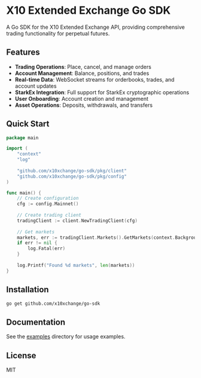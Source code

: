 # X10 Extended Exchange Go SDK

A Go SDK for the X10 Extended Exchange API, providing comprehensive trading functionality for perpetual futures.

## Features

- **Trading Operations**: Place, cancel, and manage orders
- **Account Management**: Balance, positions, and trades
- **Real-time Data**: WebSocket streams for orderbooks, trades, and account updates
- **StarkEx Integration**: Full support for StarkEx cryptographic operations
- **User Onboarding**: Account creation and management
- **Asset Operations**: Deposits, withdrawals, and transfers

## Quick Start

```go
package main

import (
    "context"
    "log"
    
    "github.com/x10xchange/go-sdk/pkg/client"
    "github.com/x10xchange/go-sdk/pkg/config"
)

func main() {
    // Create configuration
    cfg := config.Mainnet()
    
    // Create trading client
    tradingClient := client.NewTradingClient(cfg)
    
    // Get markets
    markets, err := tradingClient.Markets().GetMarkets(context.Background())
    if err != nil {
        log.Fatal(err)
    }
    
    log.Printf("Found %d markets", len(markets))
}
```

## Installation

```bash
go get github.com/x10xchange/go-sdk
```

## Documentation

See the [examples](./examples/) directory for usage examples.

## License

MIT
